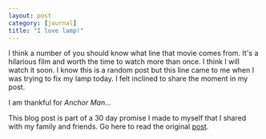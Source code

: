 ```yaml
---
layout: post
category: [journal]
title: "I love lamp!"
---
```


I think a number of you should know what line that movie comes from.  It's a hilarious film and worth the time to watch more than once. I think I will watch it soon. I know this is a random post but this line came to me when I was trying to fix my lamp today. I felt inclined to share the moment in my post.

I am thankful for <i>Anchor Man</i>... 

This blog post is part of a 30 day promise I made to myself that I shared with my family and friends. Go here to read the original <a href="/journal/2011/11/03/art-of-accountability.html">post</a>. 